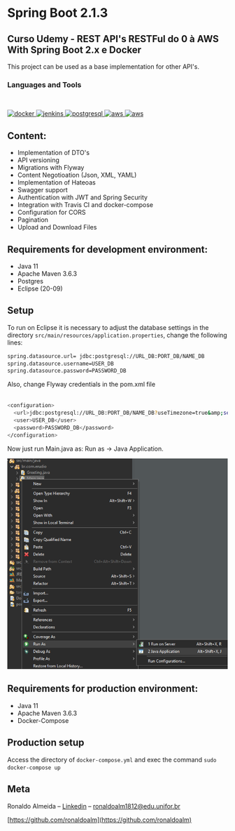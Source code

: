 
# Spring Boot 2.1.3
## Curso Udemy - REST API's RESTFul do 0 à AWS With Spring Boot 2.x e Docker



This project can be used as a base implementation for other API's.

### Languages and Tools

<br/>

<p align="left">

  <a href="https://www.docker.com/" target="_blank">
    <img
      src="https://devicons.github.io/devicon/devicon.git/icons/docker/docker-original-wordmark.svg"
      alt="docker"
      width="40"
      height="40"
    />
  </a>
  
  <a href="https://www.eclipse.org/downloads/" target="_blank">
    <img
      src="https://www.eclipse.org/downloads/assets/public/images/logo-eclipse.png"
      alt="jenkins"
      width="40"
      height="40"
    />
  </a>

  <a href="https://www.postgresql.org" target="_blank">
    <img
      src="https://devicons.github.io/devicon/devicon.git/icons/postgresql/postgresql-original-wordmark.svg"
      alt="postgresql"
      width="40"
      height="40"
    />
  </a>
  
   <a href="https://spring.io/projects/spring-boot" target="_blank">
    <img
      src="https://spring.io/images/spring-logo-9146a4d3298760c2e7e49595184e1975.svg"
      alt="aws"
      width="120"
      height="40"
    />
  </a>
  
   <a href="https://spring.io/projects/spring-boot" target="_blank">
    <img
      src="https://upload.wikimedia.org/wikipedia/pt/3/30/Java_programming_language_logo.svg"
      alt="aws"
      width="40"
      height="40"
    />
  </a>
</p>


## Content:
   * Implementation of DTO's
   * API versioning
   * Migrations with Flyway
   * Content Negotioation (Json, XML, YAML)
   * Implementation of Hateoas
   * Swagger support
   * Authentication with JWT and Spring Security
   * Integration with Travis CI and docker-compose
   * Configuration for CORS
   * Pagination
   * Upload and Download Files

## Requirements for development environment:
* Java 11
* Apache Maven 3.6.3
* Postgres
* Eclipse (20-09)

## Setup

To run on Eclipse it is necessary to adjust the database settings in the directory  ```src/main/resources/application.properties```, change the following lines:
```sh
spring.datasource.url= jdbc:postgresql://URL_DB:PORT_DB/NAME_DB
spring.datasource.username=USER_DB
spring.datasource.password=PASSWORD_DB
```

Also, change Flyway credentials in the pom.xml file

```sh

<configuration>
  <url>jdbc:postgresql://URL_DB:PORT_DB/NAME_DB?useTimezone=true&amp;serverTimezone=UTC&amp;useSSL=false</url>
  <user>USER_DB</user>
  <password>PASSWORD_DB</password>
</configuration>
```


Now just run Main.java as: Run as -> Java Application.

![](execmain.png)


## Requirements for production environment:
* Java 11
* Apache Maven 3.6.3
* Docker-Compose

## Production setup
Access the directory of ```docker-compose.yml``` and exec the command ```sudo docker-compose up```

## Meta

Ronaldo Almeida – [Linkedin](https://www.linkedin.com/in/ronaldo-almeida-9a8a8316b/) – ronaldoalm1812@edu.unifor.br

[https://github.com/ronaldoalm](https://github.com/ronaldoalm)
